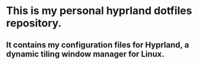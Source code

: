 # This is my personal hyprland dotfiles repository.


## It contains my configuration files for Hyprland, a dynamic tiling window manager for Linux.
